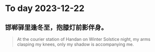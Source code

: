 
# To day 2023-12-22


## 邯郸驿里逢冬至，抱膝灯前影伴身。
> At the courier station of Handan on Winter Solstice night, my arms clasping my knees, only my shadow is accompanying me.

    